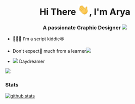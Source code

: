 <h1 align="center">Hi There <img src="https://raw.githubusercontent.com/Xi-PP/Xi-PP/main/wavehand.gif" width="35px">, I'm Arya</h1>
<h3 align="center">A passionate Graphic Designer <img src="https://media.giphy.com/media/WUlplcMpOCEmTGBtBW/giphy.gif" width="30"></h3>

- 🧑🏻‍💻 I'm a script kiddie🕸️

- Don't expect🫰 much from a learner<img src="https://raw.githubusercontent.com/aryaoffixial/aryaoffixial/main/Sunglasses.gif" width="32">

- <img src="https://media.giphy.com/media/VgCDAzcKvsR6OM0uWg/giphy.gif" width="42"> Daydreamer

<img src="https://i.giphy.com/media/CaT24z9oRrRJe/giphy.webp" width="38">


<br>
<h3 align="left">Stats </h3>

[![github stats](https://github-readme-stats.vercel.app/api?username=aryaoffixial&show_icons=true&count_private=true)](https://github.com/aryaoffixial)


